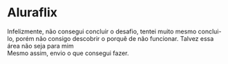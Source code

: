 <h1> Aluraflix </h1>

Infelizmente, não consegui concluir o desafio, tentei muito mesmo conclui-lo, porém não consigo descobrir o porquê de não funcionar. Talvez essa área não seja para mim <br>
Mesmo assim, envio o que consegui fazer.
